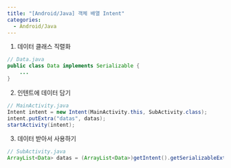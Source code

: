 ```yaml
---
title: "[Android/Java] 객체 배열 Intent"
categories:
  - Android/Java
---
```


1. 데이터 클래스 직렬화
```java
// Data.java
public class Data implements Serializable {
    ...
}
```

2. 인텐트에 데이터 담기
```java
// MainActivity.java
Intent intent = new Intent(MainActivity.this, SubActivity.class);
intent.putExtra("datas", datas);
startActivity(intent);
```

3. 데이터 받아서 사용하기
```java
// SubActivity.java
ArrayList<Data> datas = (ArrayList<Data>)getIntent().getSerializableExtra("datas");
```